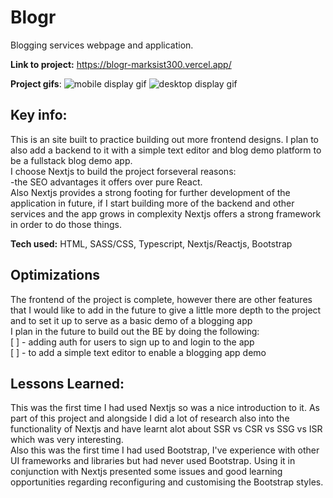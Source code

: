 # Blogr
Blogging services webpage and application.


**Link to project:**  https://blogr-marksist300.vercel.app/

**Project gifs**:
![mobile display gif](https://user-images.githubusercontent.com/88390425/203962051-f05da791-5dfb-4437-8ffb-4ae3766d648d.gif)
![desktop display gif](https://user-images.githubusercontent.com/88390425/203962057-02d30c7d-b83c-453e-863a-455180091b91.gif)



## Key info:
This is an site built to practice building out more frontend designs. I plan to also add a backend to it with a simple text editor and blog demo platform to be a fullstack blog demo app.
<br/>
I choose Nextjs to build the project forseveral reasons:
<br/>
-the SEO advantages it offers over pure React.
<br/> 
Also Nextjs provides a strong footing for further development of the application in future, if I start building more of the backend and other services and the app grows in complexity Nextjs offers a strong framework in order to do those things.

**Tech used:** HTML, SASS/CSS, Typescript, Nextjs/Reactjs, Bootstrap


## Optimizations
The frontend of the project is complete, however there are other features that I would like to add in the future to give a little more depth to the project and to set it up to serve as a basic demo of a blogging app
<br/>
I plan in the future to build out the BE by doing the following:
<br/>
[ ] - adding auth for users to sign up to and login to the app
<br/>
[ ] - to add a simple text editor to enable a blogging app demo

## Lessons Learned:
This was the first time I had used Nextjs so was a nice introduction to it. As part of this project and alongside I did a lot of research also into the functionality of Nextjs and have learnt alot about SSR vs CSR vs SSG vs ISR which was very interesting.
<br/>
Also this was the first time I had used Bootstrap, I've experience with other UI frameworks and libraries but had never used Bootstrap. Using it in conjunction with Nextjs presented some issues and good learning opportunities regarding reconfiguring and customising the Bootstrap styles.
